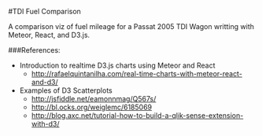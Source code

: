 #TDI Fuel Comparison

A comparison viz of fuel mileage for a Passat 2005 TDI Wagon writting with Meteor, React, and D3.js.


###References:
* Introduction to realtime D3.js charts using Meteor and React
  * http://rafaelquintanilha.com/real-time-charts-with-meteor-react-and-d3/
* Examples of D3 Scatterplots
  * http://jsfiddle.net/eamonnmag/Q567s/
  * http://bl.ocks.org/weiglemc/6185069
  * http://blog.axc.net/tutorial-how-to-build-a-qlik-sense-extension-with-d3/
